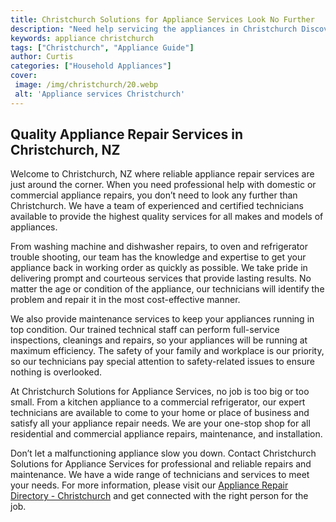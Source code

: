 ```yaml
---
title: Christchurch Solutions for Appliance Services Look No Further
description: "Need help servicing the appliances in Christchurch Discover the top solutions for appliance repair and maintenance in the area - all from the comfort of your own home Explore various options today and find the ideal service for you"
keywords: appliance christchurch
tags: ["Christchurch", "Appliance Guide"]
author: Curtis
categories: ["Household Appliances"]
cover: 
 image: /img/christchurch/20.webp
 alt: 'Appliance services Christchurch'
---
```

## Quality Appliance Repair Services in Christchurch, NZ

Welcome to Christchurch, NZ where reliable appliance repair services are just around the corner. When you need professional help with domestic or commercial appliance repairs, you don’t need to look any further than Christchurch. We have a team of experienced and certified technicians available to provide the highest quality services for all makes and models of appliances.

From washing machine and dishwasher repairs, to oven and refrigerator trouble shooting, our team has the knowledge and expertise to get your appliance back in working order as quickly as possible. We take pride in delivering prompt and courteous services that provide lasting results. No matter the age or condition of the appliance, our technicians will identify the problem and repair it in the most cost-effective manner. 

We also provide maintenance services to keep your appliances running in top condition. Our trained technical staff can perform full-service inspections, cleanings and repairs, so your appliances will be running at maximum efficiency. The safety of your family and workplace is our priority, so our technicians pay special attention to safety-related issues to ensure nothing is overlooked. 

At Christchurch Solutions for Appliance Services, no job is too big or too small. From a kitchen appliance to a commercial refrigerator, our expert technicians are available to come to your home or place of business and satisfy all your appliance repair needs. We are your one-stop shop for all residential and commercial appliance repairs, maintenance, and installation. 

Don’t let a malfunctioning appliance slow you down. Contact Christchurch Solutions for Appliance Services for professional and reliable repairs and maintenance. We have a wide range of technicians and services to meet your needs. For more information, please visit our [Appliance Repair Directory - Christchurch](./pages/appliance-repair-technicians/new-zealand/christchurch) and get connected with the right person for the job.
